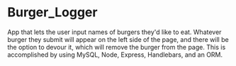 # Burger_Logger
App that lets the user input names of burgers they'd like to eat.  Whatever burger they submit will appear on the left side of the page, and there will be the option to devour it, which will remove the burger from the page.  This is accomplished by using MySQL, Node, Express, Handlebars, and an ORM.

